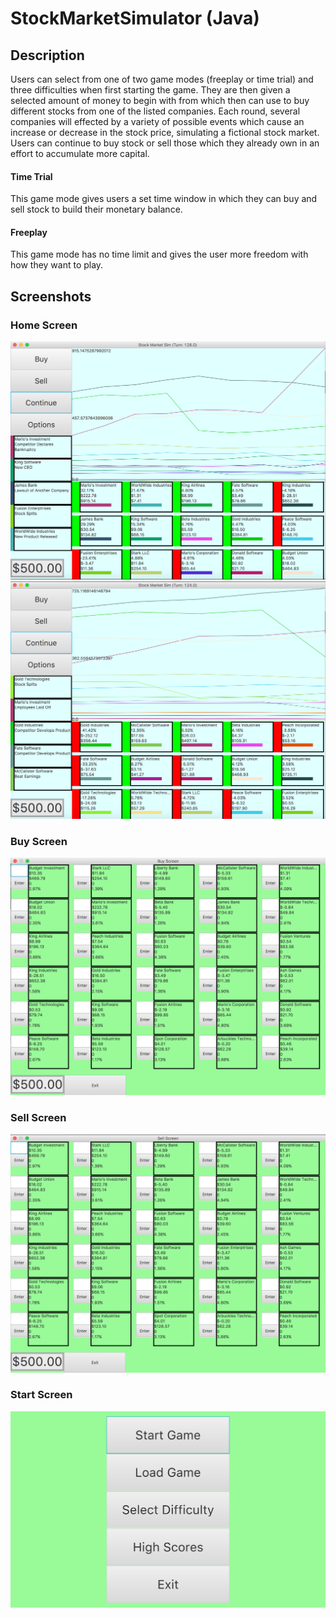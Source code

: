 # StockMarketSimulator (Java)
## Description
Users can select from one of two game modes (freeplay or time trial) and three difficulties when first starting the game. They are then given a selected amount of money to begin with from which then can use to buy different stocks from one of the listed companies. Each round, several companies will effected by a variety of possible events which cause an increase or decrease in the stock price, simulating a fictional stock market. Users can continue to buy stock or sell those which they already own in an effort to accumulate more capital.
#### Time Trial
This game mode gives users a set time window in which they can buy and sell stock to build their monetary balance.
#### Freeplay
This game mode has no time limit and gives the user more freedom with how they want to play.


## Screenshots
### Home Screen
![](GUIScreenshots/HomeScreen.png)
![](GUIScreenshots/HomeScreen2.png)

### Buy Screen
![](GUIScreenshots/BuyScreen.png)

### Sell Screen
![](GUIScreenshots/SellScreen.png)

### Start Screen
![](GUIScreenshots/StartScreen.png)
